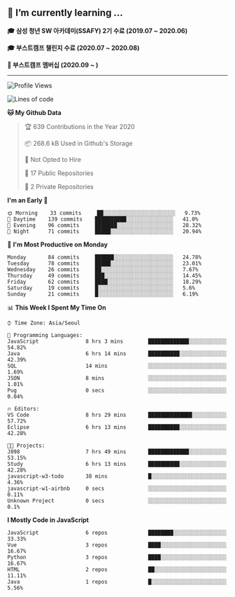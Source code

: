 ## 🌱 I’m currently learning ...

**🎓 삼성 청년 SW 아카데미(SSAFY) 2기 수료 (2019.07 ~ 2020.06)**

**🎓 부스트캠프 챌린지 수료 (2020.07 ~ 2020.08)**

**🏃  부스트캠프 멤버십 (2020.09 ~ )**
 
-----

<!--START_SECTION:waka-->
![Profile Views](http://img.shields.io/badge/Profile%20Views-18-blue)

![Lines of code](https://img.shields.io/badge/From%20Hello%20World%20I%27ve%20Written-34.5%20million%20lines%20of%20code-blue)

**🐱 My Github Data** 

> 🏆 639 Contributions in the Year 2020
 > 
> 📦 268.6 kB Used in Github's Storage 
 > 
> 🚫 Not Opted to Hire
 > 
> 📜 17 Public Repositories
 > 
> 🔑 2 Private Repositories 

**I'm an Early 🐤** 

```text
🌞 Morning    33 commits     ██░░░░░░░░░░░░░░░░░░░░░░░   9.73% 
🌆 Daytime    139 commits    ██████████░░░░░░░░░░░░░░░   41.0% 
🌃 Evening    96 commits     ███████░░░░░░░░░░░░░░░░░░   28.32% 
🌙 Night      71 commits     █████░░░░░░░░░░░░░░░░░░░░   20.94%

```
📅 **I'm Most Productive on Monday** 

```text
Monday       84 commits     ██████░░░░░░░░░░░░░░░░░░░   24.78% 
Tuesday      78 commits     █████░░░░░░░░░░░░░░░░░░░░   23.01% 
Wednesday    26 commits     ██░░░░░░░░░░░░░░░░░░░░░░░   7.67% 
Thursday     49 commits     ███░░░░░░░░░░░░░░░░░░░░░░   14.45% 
Friday       62 commits     ████░░░░░░░░░░░░░░░░░░░░░   18.29% 
Saturday     19 commits     █░░░░░░░░░░░░░░░░░░░░░░░░   5.6% 
Sunday       21 commits     █░░░░░░░░░░░░░░░░░░░░░░░░   6.19%

```


📊 **This Week I Spent My Time On** 

```text
⌚︎ Time Zone: Asia/Seoul

💬 Programming Languages: 
JavaScript               8 hrs 3 mins        █████████████░░░░░░░░░░░░   54.82% 
Java                     6 hrs 14 mins       ██████████░░░░░░░░░░░░░░░   42.39% 
SQL                      14 mins             ░░░░░░░░░░░░░░░░░░░░░░░░░   1.69% 
JSON                     8 mins              ░░░░░░░░░░░░░░░░░░░░░░░░░   1.01% 
Pug                      0 secs              ░░░░░░░░░░░░░░░░░░░░░░░░░   0.04%

🔥 Editors: 
VS Code                  8 hrs 29 mins       ██████████████░░░░░░░░░░░   57.72% 
Eclipse                  6 hrs 13 mins       ██████████░░░░░░░░░░░░░░░   42.28%

🐱‍💻 Projects: 
J098                     7 hrs 49 mins       █████████████░░░░░░░░░░░░   53.15% 
Study                    6 hrs 13 mins       ██████████░░░░░░░░░░░░░░░   42.28% 
javascript-w3-todo       38 mins             █░░░░░░░░░░░░░░░░░░░░░░░░   4.36% 
javascript-w1-airbnb     0 secs              ░░░░░░░░░░░░░░░░░░░░░░░░░   0.11% 
Unknown Project          0 secs              ░░░░░░░░░░░░░░░░░░░░░░░░░   0.1%

```

**I Mostly Code in JavaScript** 

```text
JavaScript               6 repos             ████████░░░░░░░░░░░░░░░░░   33.33% 
Vue                      3 repos             ████░░░░░░░░░░░░░░░░░░░░░   16.67% 
Python                   3 repos             ████░░░░░░░░░░░░░░░░░░░░░   16.67% 
HTML                     2 repos             ██░░░░░░░░░░░░░░░░░░░░░░░   11.11% 
Java                     1 repos             █░░░░░░░░░░░░░░░░░░░░░░░░   5.56%

```



<!--END_SECTION:waka-->
